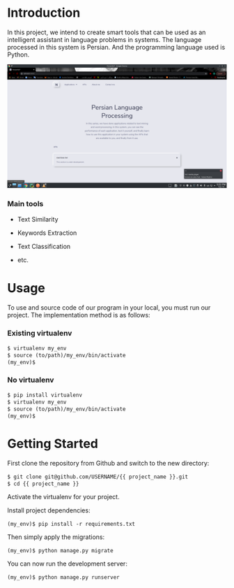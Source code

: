 # Introduction

In this project, we intend to create smart tools that can be used as an intelligent assistant in language problems in
systems. The language processed in this system is Persian. And the programming language used is Python.

![Default Home View](./static/screenshots/home.png?raw=true "Title")

### Main tools

* Text Similarity

* Keywords Extraction

* Text Classification

* etc.

# Usage

To use and source code of our program in your local, you must run our project.
The implementation method is as follows:

### Existing virtualenv

    $ virtualenv my_env
    $ source (to/path)/my_env/bin/activate
    (my_env)$

### No virtualenv

    $ pip install virtualenv
    $ virtualenv my_env
    $ source (to/path)/my_env/bin/activate
    (my_env)$
# Getting Started

First clone the repository from Github and switch to the new directory:

    $ git clone git@github.com/USERNAME/{{ project_name }}.git
    $ cd {{ project_name }}

Activate the virtualenv for your project.

Install project dependencies:

    (my_env)$ pip install -r requirements.txt

Then simply apply the migrations:

    (my_env)$ python manage.py migrate

You can now run the development server:

    (my_env)$ python manage.py runserver

